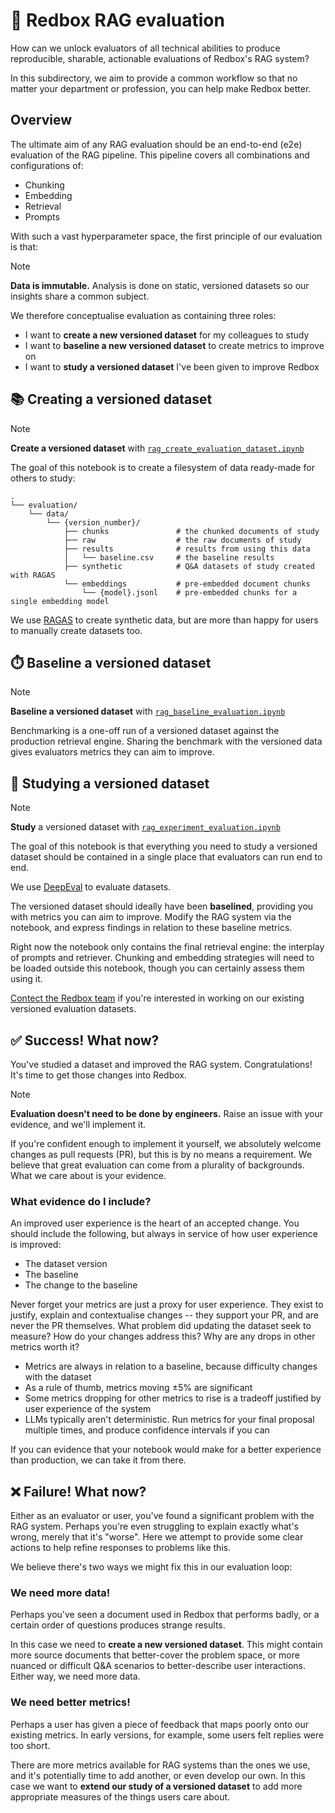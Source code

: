 # 📮 Redbox RAG evaluation

How can we unlock evaluators of all technical abilities to produce reproducible, sharable, actionable evaluations of Redbox's RAG system?

In this subdirectory, we aim to provide a common workflow so that no matter your department or profession, you can help make Redbox better.

## Overview

The ultimate aim of any RAG evaluation should be an end-to-end (e2e) evaluation of the RAG pipeline. This pipeline covers all combinations and configurations of:

* Chunking
* Embedding
* Retrieval
* Prompts

With such a vast hyperparameter space, the first principle of our evaluation is that:

> [!NOTE]  
> **Data is immutable.** Analysis is done on static, versioned datasets so our insights share a common subject.

We therefore conceptualise evaluation as containing three roles:

* I want to **create a new versioned dataset** for my colleagues to study
* I want to **baseline a new versioned dataset** to create metrics to improve on
* I want to **study a versioned dataset** I've been given to improve Redbox

## 📚 Creating a versioned dataset

> [!NOTE]  
> **Create a versioned dataset** with [`rag_create_evaluation_dataset.ipynb`](/notebooks/evaluation/rag_create_evaluation_dataset.ipynb)

The goal of this notebook is to create a filesystem of data ready-made for others to study:

```text
.
└── evaluation/
    └── data/
        └── {version_number}/
            ├── chunks               # the chunked documents of study
            ├── raw                  # the raw documents of study
            ├── results              # results from using this data
            │   └── baseline.csv     # the baseline results
            ├── synthetic            # Q&A datasets of study created with RAGAS
            └── embeddings           # pre-embedded document chunks
                └── {model}.jsonl    # pre-embedded chunks for a single embedding model
```

We use [RAGAS](https://ragas.io) to create synthetic data, but are more than happy for users to manually create datasets too.

## ⏱️ Baseline a versioned dataset

> [!NOTE]  
> **Baseline a versioned dataset** with [`rag_baseline_evaluation.ipynb`](/notebooks/evaluation/rag_baseline_evaluation.ipynb)

Benchmarking is a one-off run of a versioned dataset against the production retrieval engine. Sharing the benchmark with the versioned data gives evaluators metrics they can aim to improve.

## 🔎 Studying a versioned dataset

> [!NOTE]  
> **Study** a versioned dataset with [`rag_experiment_evaluation.ipynb`](/notebooks/evaluation/rag_experiment_evaluation.ipynb)

The goal of this notebook is that everything you need to study a versioned dataset should be contained in a single place that evaluators can run end to end.

We use [DeepEval](https://docs.confident-ai.com) to evaluate datasets.

The versioned dataset should ideally have been **baselined**, providing you with metrics you can aim to improve. Modify the RAG system via the notebook, and express findings in relation to these baseline metrics.

Right now the notebook only contains the final retrieval engine: the interplay of prompts and retriever. Chunking and embedding strategies will need to be loaded outside this notebook, though you can certainly assess them using it.

[Contect the Redbox team](mailto://i-dot-ai-enquiries@cabinetoffice.gov.uk) if you're interested in working on our existing versioned evaluation datasets.

## ✅ Success! What now?

You've studied a dataset and improved the RAG system. Congratulations! It's time to get those changes into Redbox.

> [!NOTE]  
> **Evaluation doesn't need to be done by engineers.** Raise an issue with your evidence, and we'll implement it.

If you're confident enough to implement it yourself, we absolutely welcome changes as pull requests (PR), but this is by no means a requirement. We believe that great evaluation can come from a plurality of backgrounds. What we care about is your evidence.

### What evidence do I include?

An improved user experience is the heart of an accepted change. You should include the following, but always in service of how user experience is improved:

* The dataset version
* The baseline
* The change to the baseline

Never forget your metrics are just a proxy for user experience. They exist to justify, explain and contextualise changes -- they support your PR, and are never the PR themselves. What problem did updating the dataset seek to measure? How do your changes address this? Why are any drops in other metrics worth it?

* Metrics are always in relation to a baseline, because difficulty changes with the dataset
* As a rule of thumb, metrics moving $\pm 5 \%$ are significant
* Some metrics dropping for other metrics to rise is a tradeoff justified by user experience of the system
* LLMs typically aren't deterministic. Run metrics for your final proposal multiple times, and produce confidence intervals if you can

If you can evidence that your notebook would make for a better experience than production, we can take it from there.

## ❌ Failure! What now?

Either as an evaluator or user, you've found a significant problem with the RAG system. Perhaps you're even struggling to explain exactly what's wrong, merely that it's "worse". Here we attempt to provide some clear actions to help refine responses to problems like this.

We believe there's two ways we might fix this in our evaluation loop:

### We need more data!

Perhaps you've seen a document used in Redbox that performs badly, or a certain order of questions produces strange results.

In this case we need to **create a new versioned dataset**. This might contain more source documents that better-cover the problem space, or more nuanced or difficult Q&A scenarios to better-describe user interactions. Either way, we need more data.

### We need better metrics!

Perhaps a user has given a piece of feedback that maps poorly onto our existing metrics. In early versions, for example, some users felt replies were too short.

There are more metrics available for RAG systems than the ones we use, and it's potentially time to add another, or even develop our own. In this case we want to **extend our study of a versioned dataset** to add more appropriate measures of the things users care about.
